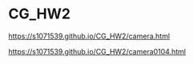 # CG_HW2
https://s1071539.github.io/CG_HW2/camera.html

https://s1071539.github.io/CG_HW2/camera0104.html

